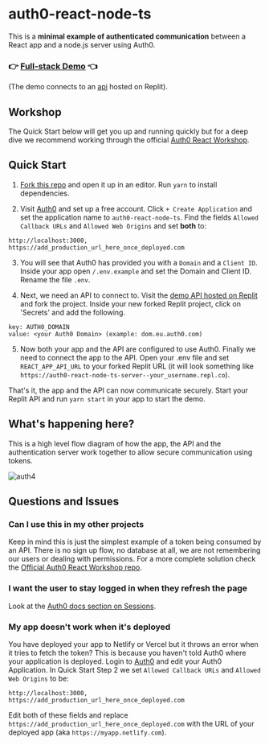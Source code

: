 
# auth0-react-node-ts

This is a **minimal example of authenticated communication** between a React app and a node.js server using Auth0.

### 👉 [Full-stack Demo](https://auth0-react-node-ts-domv.vercel.app) 👈

(The demo connects to an [api](https://replit.com/@DomVinyard/auth0-react-node-ts-server) hosted on Replit).

## Workshop

The Quick Start below will get you up and running quickly but for a deep dive we recommend working through the official [Auth0 React Workshop](https://github.com/jamesqquick/auth0-react-workshop).

## Quick Start

1.  [Fork this repo](https://github.com/DomVinyard/auth0-react-node-ts/fork) and open it up in an editor. Run `yarn` to install dependencies.

2.  Visit [Auth0](https://manage.auth0.com) and set up a free account. Click `+ Create Application` and set the application name to `auth0-react-node-ts`. Find the fields `Allowed Callback URLs` and `Allowed Web Origins` and set **both** to:

```
http://localhost:3000, https://add_production_url_here_once_deployed.com
```

3. You will see that Auth0 has provided you with a `Domain` and a `Client ID`. Inside your app open `/.env.example`  and set the Domain and Client ID. Rename the file `.env`.

4. Next, we need an API to connect to. Visit the [demo API hosted on Replit](https://replit.com/@DomVinyard/auth0-react-node-ts-server) and fork the project. Inside your new forked Replit project, click on 'Secrets' and add the following.

```#
key: AUTH0_DOMAIN
value: <your Auth0 Domain> (example: dom.eu.auth0.com)
```

5. Now both your app and the API are configured to use Auth0. Finally we need to connect the app to the API. Open your .env file and set `REACT_APP_API_URL` to your forked Replit URL (it will look something like `https://auth0-react-node-ts-server--your_username.repl.co`).

That's it, the app and the API can now communicate securely. Start your Replit API and run `yarn start` in your app to start the demo.

## What's happening here?
This is a high level flow diagram of how the app, the API and the authentication server work together to allow secure communication using tokens.

![auth4](https://user-images.githubusercontent.com/1271197/129458255-d195d40d-cb21-479d-bd21-ca86f1ddd322.png)



## Questions and Issues

### Can I use this in my other projects
Keep in mind this is just the simplest example of a token being consumed by an API. There is no sign up flow, no database at all, we are not remembering our users or dealing with permissions. For a more complete solution check the [Official Auth0 React Workshop repo](https://github.com/jamesqquick/auth0-react-workshop).

### I want the user to stay logged in when they refresh the page
Look at the [Auth0 docs section on Sessions](https://auth0.com/docs/sessions).

### My app doesn't work when it's deployed

You have deployed your app to Netlify or Vercel but it throws an error when it tries to fetch the token? This is because you haven't told Auth0 where your application is deployed. Login to [Auth0](https://manage.auth0.com) and edit your Auth0 Application. In Quick Start Step 2 we set `Allowed Callback URLs` and `Allowed Web Origins` to be:

```
http://localhost:3000, https://add_production_url_here_once_deployed.com
```

Edit both of these fields and replace `https://add_production_url_here_once_deployed.com` with the URL of your deployed app (aka `https://myapp.netlify.com`).
<!--stackedit_data:
eyJoaXN0b3J5IjpbLTE5NTk4NjE5NTcsLTIwNDg5OTMwMzUsLT
c4Nzg4NzkzMyw1Nzk0Njk4MTIsNjQ3NzQ4NTQ2LDE5OTkwMzIx
MzgsLTE5OTk2NzE5NTEsMTc3ODg3MzU2OCwtMTk1NDIwMzc3OS
wtODEzNzg0OTM5LC0xNjgyNzUxODg4LC02OTk2MTQ0MTgsLTIw
OTkwNTk4MDZdfQ==
-->